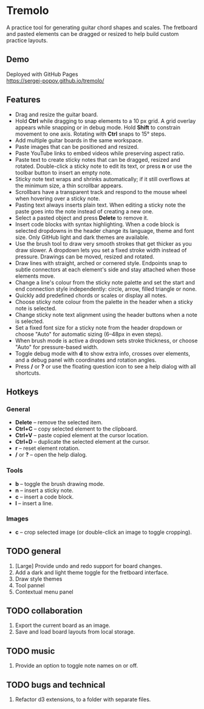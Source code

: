 # Tremolo

A practice tool for generating guitar chord shapes and scales. The fretboard and pasted elements can be dragged or resized to help build custom practice layouts.

## Demo
Deployed with GitHub Pages  
https://sergej-popov.github.io/tremolo/

## Features
- Drag and resize the guitar board.
- Hold **Ctrl** while dragging to snap elements to a 10 px grid. A grid overlay appears while snapping or in debug mode. Hold **Shift** to constrain movement to one axis. Rotating with **Ctrl** snaps to 15° steps.
- Add multiple guitar boards in the same workspace.
- Paste images that can be positioned and resized.
- Paste YouTube links to embed videos while preserving aspect ratio.
- Paste text to create sticky notes that can be dragged, resized and rotated. Double-click a sticky note to edit its text, or press **n** or use the toolbar button to insert an empty note.
- Sticky note text wraps and shrinks automatically; if it still overflows at the minimum size, a thin scrollbar appears.
- Scrollbars have a transparent track and respond to the mouse wheel when hovering over a sticky note.
- Pasting text always inserts plain text. When editing a sticky note the paste goes into the note instead of creating a new one.
- Select a pasted object and press **Delete** to remove it.
- Insert code blocks with syntax highlighting. When a code block is selected dropdowns in the header change its language, theme and font size. Only GitHub light and dark themes are available.
- Use the brush tool to draw very smooth strokes that get thicker as you draw slower. A dropdown lets you set a fixed stroke width instead of pressure. Drawings can be moved, resized and rotated.
- Draw lines with straight, arched or cornered style. Endpoints snap to subtle connectors at each element's side and stay attached when those elements move.
- Change a line's colour from the sticky note palette and set the start and end connection style independently: circle, arrow, filled triangle or none.
- Quickly add predefined chords or scales or display all notes.
- Choose sticky note colour from the palette in the header when a sticky note is selected.
- Change sticky note text alignment using the header buttons when a note is selected.
- Set a fixed font size for a sticky note from the header dropdown or choose "Auto" for automatic sizing (6–48px in even steps).
- When brush mode is active a dropdown sets stroke thickness, or choose "Auto" for pressure-based width.
- Toggle debug mode with **d** to show extra info, crosses over elements, and a debug panel with coordinates and rotation angles.
- Press **/** or **?** or use the floating question icon to see a help dialog with all shortcuts.

## Hotkeys

### General
- **Delete** – remove the selected item.
- **Ctrl+C** – copy selected element to the clipboard.
- **Ctrl+V** – paste copied element at the cursor location.
- **Ctrl+D** – duplicate the selected element at the cursor.
- **r** – reset element rotation.
- **/** or **?** – open the help dialog.

### Tools
- **b** – toggle the brush drawing mode.
- **n** – insert a sticky note.
- **c** – insert a code block.
- **l** – insert a line.

### Images
- **c** – crop selected image (or double-click an image to toggle cropping).

## TODO general

1. [Large] Provide undo and redo support for board changes.
2. Add a dark and light theme toggle for the fretboard interface.
3. Draw style themes
4. Tool pannel
5. Contextual menu panel

## TODO collaboration

1. Export the current board as an image.
2. Save and load board layouts from local storage.

## TODO music

1. Provide an option to toggle note names on or off.

## TODO bugs and technical

1. Refactor d3 extensions, to a folder with separate files.
